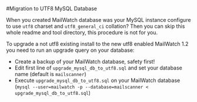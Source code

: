 #Migration to UTF8 MySQL Database

When you created MailWatch database was your MySQL instance configure to use `utf8` charset and `utf8_general_ci` collation?
Then you can skip this whole readme and tool directory, this procedure is not for you.

To upgrade a not utf8 existing install to the new utf8 enabled MailWatch 1.2 you need to run an upgrade query on your database:

* Create a backup of your MailWatch database, safety first!
* Edit first line of `upgrade_mysql_db_to_utf8.sql` and set your database name (default is `mailscanner`)
* Execute `upgrade_mysql_db_to_utf8.sql` on your MailWatch database (`mysql --user=mailwatch -p --database=mailscanner < upgrade_mysql_db_to_utf8.sql`)
